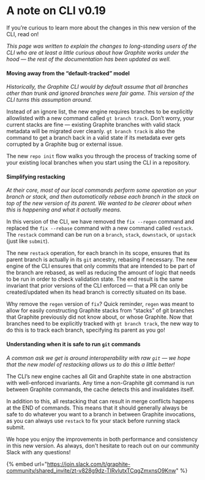 # A note on CLI v0.19

If you’re curious to learn more about the changes in this new version of the CLI, read on!

_This page was written to explain the changes to long-standing users of the CLI who are at least a little curious about how Graphite works under the hood — the rest of the documentation has been updated as well._

#### Moving away from the “default-tracked” model

_Historically, the Graphite CLI would by default assume that all branches other than trunk and ignored branches were fair game. This version of the CLI turns this assumption around._

Instead of an ignore list, the new engine requires branches to be explicitly allowlisted with a new command called `gt branch track`. Don’t worry, your current stacks are fine — existing Graphite branches with valid stack metadata will be migrated over cleanly. `gt branch track` is also the command to get a branch back in a valid state if its metadata ever gets corrupted by a Graphite bug or external issue.

The new `repo init` flow walks you through the process of tracking some of your existing local branches when you start using the CLI in a repository.

#### Simplifying restacking

_At their core, most of our local commands perform some operation on your branch or stack, and then automatically rebase each branch in the stack on top of the new version of its parent. We wanted to be clearer about when this is happening and what it actually means._

In this version of the CLI, we have removed the `fix --regen` command and replaced the `fix --rebase` command with a new command called `restack`. The `restack` command can be run on a `branch`, `stack`, `downstack`, or `upstack` (just like `submit`).

The new `restack` operation, for each branch in its scope, ensures that its parent branch is actually in its `git` ancestry, rebasing if necessary. The new engine of the CLI ensures that only commits that are intended to be part of the branch are rebased, as well as reducing the amount of logic that needs to be run in order to check validation state. The end result is the same invariant that prior versions of the CLI enforced — that a PR can only be created/updated when its head branch is correctly situated on its base.

Why remove the `regen` version of `fix`? Quick reminder, `regen` was meant to allow for easily constructing Graphite stacks from “stacks” of git branches that Graphite previously did not know about, or whose Graphite. Now that branches need to be explicitly tracked with `gt branch track`, the new way to do this is to track each branch, specifying its parent as you go!

#### Understanding when it is safe to run `git` commands

_A common ask we get is around interoperability with raw `git` — we hope that the new model of restacking allows us to do this a little better!_

The CLI’s new engine caches all Git and Graphite state in one abstraction with well-enforced invariants. Any time a non-Graphite git command is run between Graphite commands, the cache detects this and invalidates itself.

In addition to this, all restacking that can result in merge conflicts happens at the END of commands. This means that it should generally always be safe to do whatever you want to a branch in between Graphite invocations, as you can always use `restack` to fix your stack before running stack submit.



We hope you enjoy the improvements in both performance and consistency in this new version.  As always, don't hesitate to reach out on our community Slack with any questions!

{% embed url="https://join.slack.com/t/graphite-community/shared_invite/zt-v828g9dz-TIRvlutxTCqgZmxnsO9Knw" %}
